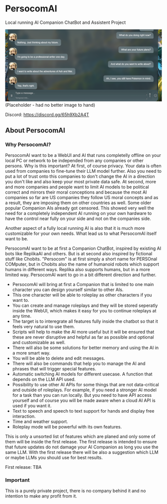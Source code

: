 # PersocomAI
Local running AI Companion ChatBot and Assistent Project

![Placeholder](https://raw.githubusercontent.com/PersocomAI/.github/main/profile/image.webp)
(Placeholder - had no better image to hand)

Discord: https://discord.gg/65h9Xb2A4T

## About PersocomAI

### Why PersocomAI?

PersocomAI want to be a WebUI and AI that runs completelly offline on your local PC or network to be independed from any companies or other persons. Why is this important? At first, of course privacy. Your data is often used from companies to fine-tune their LLM model further. Also you need to put a lot of trust onto this companies to don't change the AI in a direction you don't like and also keep your most private data safe. At second, more and more companies and people want to limit AI models to be political correct and mirrors their moral conceptions and because the most AI companies so far are US companies they follow US moral concepts and as a result, they are imposing them on other countries as well. Some older popular Companion AIs already got censored. This showed very well the need for a completely independent AI running on your own hardware to have the control near fully on your side and not on the companies side.

Another aspect of a fully local running AI is also that it is much more customizable for your own needs. What lead us to what PersocomAI itself want to be.

PersocomAI want to be at first a Companion ChatBot, inspired by existing AI bots like ReplikaAI and others. But is at second also inspired by fictional stuff like Chobits. "Persocom" is at first simply a short name for PERSOnal COMputer, but in Chobits also the name of humanoid robots which support humans in different ways. Replika also supports humans, but in a more limited way. PersocomAI want to go in a bit different direction and further.

- PersocomAI will bring at first a Companion that is limited to one main character you can design yourself similar to other AIs.
- This one character will be able to roleplay as other characters if you want to.
- You can create and manage roleplays and they will be stored seperatly inside the WebUI, which makes it easy for you to continue roleplays at any time.
- The target is to interegrate all features fully inside the chatbot so that it feels very natural to use them.
- Scripts will help to make the AI more useful but it will be ensured that these are never disruptive and helpful as far as possible and optional and customizable as well.
- There will also be some solutions for better memory and using the AI in a more smart way.
- You will be able to delete and edit messages.
- There will also be commands that help you to manage the AI and phrases that will trigger special features.
- Automatic switching AI models for different usecase. A function that depends on the LLM API used.
- Possibility to use other AI APIs for some things that are not data-critical and outside of roleplays. For example, if you need a stronger AI model for a task than you can run locally. But you need to have API access yourself and of course you will be made aware when a cloud AI API is used if you want it.
- Text to speech and speech to text support for hands and display free interaction.
- Time and weather support.
- Roleplay mode will be powerful with its own features.

This is only a unsorted list of features which are planed and only some of them will be inside the first release. The first release is intended to ensure that future updates do not damage your AI Companion as long you use the same LLM. With the first release there will be also a suggestion which LLM or maybe LLMs you should use for best results. 

First release: TBA

### Important

This is a purely private project, there is no company behind it and no intention to make any profit from it.
